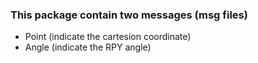 ### This package contain two messages (msg files)
- Point (indicate the cartesion coordinate)
- Angle (indicate the RPY angle)